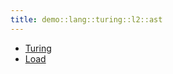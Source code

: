 ```yaml
---
title: demo::lang::turing::l2::ast
---
```



   * [Turing](../../../../../../Library/demo/lang/turing/l2/ast/Turing.md)
   * [Load](../../../../../../Library/demo/lang/turing/l2/ast/Load.md)